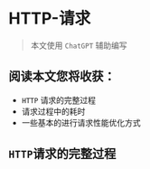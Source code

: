 # HTTP-请求

> 本文使用 `ChatGPT` 辅助编写

## 阅读本文您将收获：
* `HTTP` 请求的完整过程
* 请求过程中的耗时
* 一些基本的进行请求性能优化方式

## `HTTP`请求的完整过程
